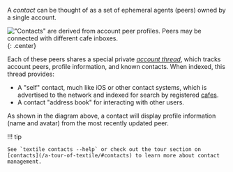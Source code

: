 A _contact_ can be thought of as a set of ephemeral agents (peers) owned by a single account.

!["Contacts" are derived from account peer profiles. Peers may be connected with different cafe inboxes.](/images/contact.png){: .center}

Each of these peers shares a special private [_account thread_](/concepts/threads#account-threads), which tracks account peers, profile information, and known contacts. When indexed, this thread provides:

-   A "self" contact, much like iOS or other contact systems, which is advertised to the network and indexed for search by registered [cafes](/concepts/cafes).
-   A contact "address book" for interacting with other users.

As shown in the diagram above, a contact will display profile information (name and avatar) from the most recently updated peer.

!!! tip

    See `textile contacts --help` or check out the tour section on [contacts](/a-tour-of-textile/#contacts) to learn more about contact management.

<br>
